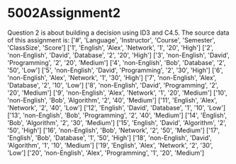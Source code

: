 # 5002Assignment2
Question 2 is about building a decision using ID3 and C4.5.
The source data of this assignment is:
['#', 'Language', 'Instructor', 'Course', 'Semester', 'ClassSize', 'Score']
['1', 'English', 'Alex', 'Network', '1', '20', 'High']
['2', 'non-English', 'David', 'Database', '2', '20', 'High']
['3', 'non-English', 'David', 'Programming', '2', '20', 'Medium']
['4', 'non-English', 'Bob', 'Database', '2', '50', 'Low']
['5', 'non-English', 'David', 'Programming', '2', '30', 'High']
['6', 'non-English', 'Alex', 'Network', '1', '30', 'High']
['7', 'non-English', 'Alex', 'Database', '2', '10', 'Low']
['8', 'non-English', 'David', 'Programming', '2', '20', 'Medium']
['9', 'non-English', 'Alex', 'Network', '1', '20', 'Medium']
['10', 'non-English', 'Bob', 'Algorithm', '2', '40', 'Medium']
['11', 'English', 'Alex', 'Network', '2', '40', 'Low']
['12', 'English', 'David', 'Database', '1', '10', 'Low']
['13', 'non-English', 'Bob', 'Programming', '2', '40', 'Medium']
['14', 'English', 'Bob', 'Algorithm', '2', '30', 'Medium']
['15', 'English', 'David', 'Algorithm', '2', '50', 'High']
['16', 'non-English', 'Bob', 'Network', '2', '50', 'Medium']
['17', 'English', 'Bob', 'Database', '1', '50', 'High']
['18', 'non-English', 'David', 'Algorithm', '1', '10', 'Medium']
['19', 'English', 'Alex', 'Network', '2', '30', 'Low']
['20', 'non-English', 'Alex', 'Programming', '1', '20', 'Medium']
